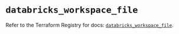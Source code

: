# `databricks_workspace_file`

Refer to the Terraform Registry for docs: [`databricks_workspace_file`](https://registry.terraform.io/providers/databricks/databricks/1.65.0/docs/resources/workspace_file).

